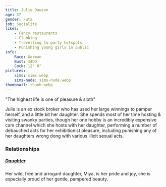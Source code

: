 ```yaml
---
title: Julie Dawson
age: 37
gender: Futa
job: Socialite
likes: 
    - Fancy restaurants
    - Clubbing
    - Travelling to party hotspots
    - Punishing young girls in public
info:
    Race: German
    Bust: 34DD
    Cock: 12' 0"
pictures:
    sims: sims.webp
    sims-nude: sims-nude.webp
thumbnail: thumb.webp
---
```


"The highest life is one of pleasure & sloth"

Julie is an ex stock broker who has used her large winnings to pamper herself, and a little bit her daughter. She spends most of her time hosting & visiting swanky parties, though her one hobby is an incredibly expensive cam channel which she hosts with her daughter, performing a number of debauched acts for her exhibitionist pleasure, including punishing any of her daughters wrong dong with various illicit sexual acts.

### Relationships

##### [Daughter](/characters/Miya-Dawson)

Her wild, free and arrogant daughter, Miya, is her pride and joy, she is especially proud of her gentle, pampered beauty.

